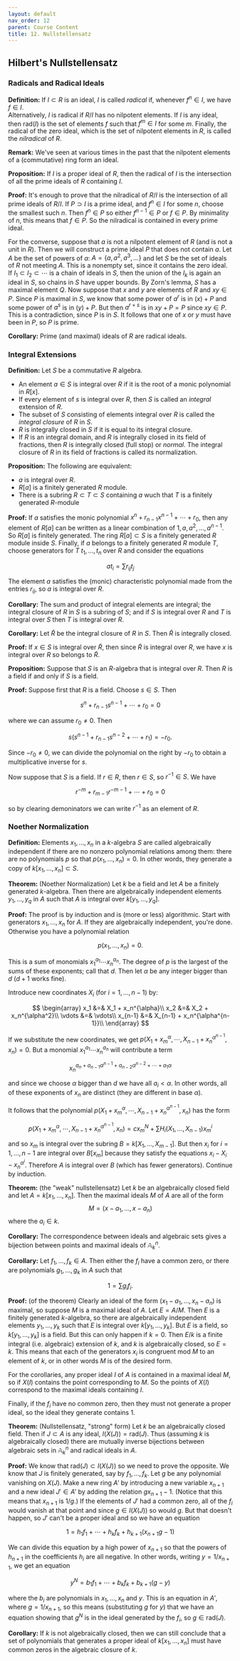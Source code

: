```yaml
---
layout: default
nav_order: 12
parent: Course Content
title: 12. Nullstellensatz
---
```


## Hilbert's Nullstellensatz

### Radicals and Radical Ideals

**Definition:** If $I\subset R$ is an ideal, $I$ is called _radical_ if, whenever $f^n\in I$, we have $f\in I$.  
Alternatively, $I$ is radical if $R/I$ has no nilpotent elements. If $I$ is any ideal, then $\mathrm{rad}(I)$ is the set of elements $f$ such that $f^{m}\in I$ for some $m$.
Finally, the radical of the zero ideal, which is the set of nilpotent elements in $R$, is called the _nilradical_ of $R$.

**Remark:** We've seen at various times in the past that the nilpotent elements of a (commutative) ring form an ideal.

**Proposition:** If $I$ is a proper ideal of $R$, then the radical of $I$ is the intersection of all the prime ideals of $R$ containing $I$.

**Proof:** It's enough to prove that the nilradical of $R/I$ is the intersection of all prime ideals of $R/I$. If $P\supset I$ is a prime ideal,
and $f^{n}\in I$ for some $n$, choose the smallest such $n$. Then $f^{n}\in P$ so either $f^{n-1}\in P$ or $f\in P$. By minimality of $n$, this means that $f\in P$.
So the nilradical is contained in every prime ideal.

For the converse, suppose that $a$ is not a nilpotent element of $R$ (and is not a unit in $R$). Then we will construct a prime ideal $P$ that does not contain $a$. Let $A$
be the set of powers of $a$: $A=\{a,a^2,a^3,\ldots\}$ and let $S$ be the set of ideals of $R$ not meeting $A$. This is a nonempty set, since it contains the zero ideal.
If $I_1\subset I_2\subset\cdots$ is a chain of ideals in $S$, then the union of the $I_{k}$ is again an ideal in $S$, so chains in $S$ have upper bounds. By Zorn's lemma,
$S$ has a maximal element $Q$. Now suppose that $x$ and $y$ are elements of $R$ and $xy\in P$. Since $P$ is maximal in $S$, we know that some power of $a^r$ is in $(x)+P$
and some power of $a^s$ is in $(y)+P$. But then $a^{r+s}$ is in $xy+P=P$ since $xy\in P$. This is a contradiction, since $P$ is in $S$. It follows that one of $x$ or $y$
must have been in $P$, so $P$ is prime.

**Corollary:** Prime (and maximal) ideals of $R$ are radical ideals.

### Integral Extensions

**Definition:** Let $S$ be a commutative $R$ algebra.

- An element $a\in S$ is integral over $R$ if it is the root of a monic polynomial in $R[x]$.
- If every element of $s$ is integral over $R$, then $S$ is called an _integral_ extension of $R$.
- The subset of $S$ consisting of elements integral over $R$ is called the _integral closure_ of $R$ in $S$.
- $R$ is integrally closed in $S$ if it is equal to its integral closure.
- If $R$ is an integral domain, and $R$ is integrally closed in its field of fractions, then $R$ is integrally closed (full stop) or _normal_.
  The integral closure of $R$ in its field of fractions is called its normalization.

**Proposition:** The following are equivalent:

- $a$ is integral over $R$.
- $R[a]$ is a finitely generated $R$ module.
- There is a subring $R\subset T\subset S$ containing $a$ wuch that $T$ is a finitely generated $R$-module

**Proof:** If $a$ satisfies the monic polynomial $x^n+r_{n-1}x^{n-1}+\cdots+r_0$, then any element of $R[a]$ can be written as a linear combination of $1,a,a^2,\ldots, a^{n-1}$.
So $R[a]$ is finitely generated. The ring $R[a]\subset S$ is a finitely generated $R$ module inside $S$. Finally, if $a$ belongs to a finitely generated $R$ module $T$,
choose generators for $T$ $t_1,\ldots, t_n$ over $R$ and consider the equations

$$
at_{i}=\sum r_{ij}t_{j}
$$

The element $a$ satisfies the (monic) characteristic polynomial made from the entries $r_{ij}$, so $a$ is integral over $R$.

**Corollary:** The sum and product of integral elements are integral; the integral closure of $R$ in $S$ is a subring of $S$; and if $S$ is integral over $R$ and $T$ is integral over $S$
then $T$ is integral over $R$.

**Corollary:** Let $\tilde{R}$ be the integral closure of $R$ in $S$. Then $\tilde{R}$ is integrally closed.

**Proof:** If $x\in S$ is integral over $\tilde{R}$, then since $\tilde{R}$ is integral over $R$, we have $x$ is integral over $R$ so belongs to $\tilde{R}$.

**Proposition:** Suppose that $S$ is an $R$-algebra that is integral over $R$. Then $R$ is a field if and only if $S$ is a field.

**Proof:** Suppose first that $R$ is a field. Choose $s\in S$. Then

$$
s^{n}+r_{n-1}s^{n-1}+\cdots+r_{0}=0
$$

where we can assume $r_{0}\not=0$. Then

$$
s(s^{n-1}+r_{n-1}s^{n-2}+\cdots+r_{1})=-r_{0}.
$$

Since $-r_0\not=0$, we can divide the polynomial on the right by $-r_{0}$ to obtain a multiplicative inverse for $s$.

Now suppose that $S$ is a field. If $r\in R$, then $r\in S$, so $r^{-1}\in S$. We have

$$
r^{-m}+r_{m-1}r^{-m-1}+\cdots+r_{0}=0
$$

so by clearing demoninators we can write $r^{-1}$ as an element of $R$.

### Noether Normalization

**Definition:** Elements $x_1,\ldots, x_n$ in a $k$-algebra $S$ are called algebraically independent if there are no nonzero polynomial relations among them: there are no
polynomials $p$ so that $p(x_1,\ldots, x_n)=0$. In other words, they generate a copy of $k[x_1,\ldots, x_n]\subset S$.

**Theorem:** (Noether Normalization) Let $k$ be a field and let $A$ be a finitely generated $k$-algebra. Then there are algebraically independent elements $y_1,\ldots, y_q$
in $A$ such that $A$ is integral over $k[y_1,\ldots, y_q]$.

**Proof:** The proof is by induction and is (more or less) algorithmic. Start with generators $x_1,\ldots, x_n$ for $A$. If they are algebraically independent, you're done.
Otherwise you have a polynomial relation

$$
p(x_1,\ldots, x_n)=0.
$$

This is a sum of monomials $x_1^{a_1}\cdots x_n^{a_n}$. The degree of $p$ is the largest of the sums of these exponents; call that $d$. Then let $\alpha$ be any integer bigger than $d$ ($d+1$ works fine).

Introduce new coordinates $X_i$ (for $i=1,\ldots, n-1$) by:

$$
\begin{array}
x_1 &=& X_1 + x_n^{\alpha}\\
x_2 &=& X_2 + x_n^{\alpha^2}\\
\vdots &=& \vdots\\
x_{n-1} &=& X_{n-1} + x_n^{\alpha^{n-1}}\\
\end{array}
$$

If we substitute the new coordinates, we get $p(X_1+x_m^{\alpha},\cdots, X_{n-1}+x_n^{\alpha^{n-1}},x_n)=0$. But a monomial $x_1^{a_1}\cdots x_n^{a_n}$ will contribute a term

$$
x_n^{a_n+a_{n-1}\alpha^{n-1}+a_{n-2}\alpha^{n-2}+\cdots+a_1\alpha}
$$

and since we choose $\alpha$ bigger than $d$ we have all $a_i<\alpha$. In other words, all of these exponents of $x_n$ are distinct (they are different in base $\alpha$).

It follows that the polynomial $p(X_1+x_m^{\alpha},\cdots, X_{n-1}+x_n^{\alpha^{n-1}},x_n)$ has the form

$$
p(X_1+x_m^{\alpha},\cdots, X_{n-1}+x_n^{\alpha^{n-1}},x_n)=cx_m^{N}+\sum H_{i}(X_1,\ldots, X_{n-1})x_m^{i}
$$

and so $x_m$ is integral over the subring $B=k[X_1,\ldots, X_{m-1}]$. But then $x_i$ for $i=1,\ldots,n-1$ are integral over $B[x_{m}]$ because they satisfy the equations
$x_i-X_{i}-x_{n}^{\alpha^{i}}$. Therefore $A$ is integral over $B$ (which has fewer generators). Continue by induction.

**Theorem:** (the "weak" nullstellensatz) Let $k$ be an algebraically closed field and let $A=k[x_1,\ldots, x_n]$. Then the maximal ideals $M$ of $A$ are all of the form
$$M=(x-a_1,\ldots, x-a_n)$$ where the $a_i\in k$.

**Corollary:** The correspondence between ideals and algebraic sets gives a bijection between points and maximal ideals of $\mathbb{A}^{n}_{k}$.

**Corollary:** Let $f_1,\ldots, f_k\in A$. Then either the $f_{i}$ have a common zero, or there are polynomials $g_1,\ldots, g_k$ in $A$ such that

$$
1=\sum g_{i}f_{i}.
$$

**Proof:** (of the theorem) Clearly an ideal of the form $(x_1-a_1,\ldots, x_n-a_n)$ is maximal, so suppose $M$ is a maximal ideal of $A$. Let $E=A/M$. Then
$E$ is a finitely generated $k$-algebra, so there are algebraically independent elements $y_1,\ldots, y_k$ such that $E$ is integral over $k[y_1,\ldots, y_k]$.
But $E$ is a field, so $k[y_1,\ldots, y_k]$ is a field. But this can only happen if $k=0$. Then $E/k$ is a finite integral (i.e. algebraic) extension of $k$,
and $k$ is algebraically closed, so $E=k$. This means that each of the generators $x_i$ is congruent mod $M$ to an element of $k$, or in other words
$M$ is of the desired form.

For the corollaries, any proper ideal $I$ of $A$ is contained in a maximal ideal $M$, so if $X(I)$ contains the point corresponding to $M$. So the points of $X(I)$
correspond to the maximal ideals containing $I$.

Finally, if the $f_i$ have no common zero, then they must not generate a proper ideal, so the ideal they generate contains $1$.

**Theorem:** (Nullstellensatz, "strong" form) Let $k$ be an algebraically closed field. Then if $J\subset A$ is any ideal, $I(X(J))=\mathrm{rad}(J)$. Thus (assuming $k$ is algebraically closed)
there are mutually inverse bijections between algebraic sets in $\mathbb{A}^{n}_{k}$ and radical ideals in $A$.

**Proof:** We know that $\mathrm{rad}(J)\subset I(X(J))$ so we need to prove the opposite. We know that $J$ is finitely generated, say by $f_1,\ldots, f_k$. Let $g$ be any
polynomial vanishing on $X(J)$. Make a new ring $A'$ by introducing a new variable $x_{n+1}$ and a new ideal $J'\in A'$ by adding the relation $gx_{n+1}-1$. (Notice that this means
that $x_{n+1}$ is $1/g$.) If the elements of $J'$ had a common zero, all of the $f_{i}$ would vanish at that point and since $g\in I(X(J))$ so would $g$. But that doesn't happen, so
$J'$ can't be a proper ideal and so we have an equation

$$
1=h_1 f_1 +\cdots + h_k f_k + h_{k+1}(x_{n+1}g-1)
$$

We can divide this equation by a high power of $x_{n+1}$ so that the powers of $h_{n+1}$ in the coefficients $h_{i}$ are all negative. In other words, writing $y=1/x_{n+1}$,
we get an equation

$$
y^{N} = b_1 f_1 +\cdots +b_k f_k + b_{k+1}(g-y)
$$

where the $b_{i}$ are polynomials in $x_1,\ldots, x_n$ and $y$. This is an equation in $A'$, where $g=1/x_{n+1}$, so this means (substituting $g$ for $y$) that we have an equation
showing that $g^{N}$ is in the ideal generated by the $f_{i}$, so $g\in\mathrm{rad}(J)$.

**Corollary:** If $k$ is not algebraically closed, then we can still conclude that a set of polynomials that generates a proper ideal of $k[x_1,\ldots, x_n]$ must have common zeros in the algebraic
closure of $k$.
